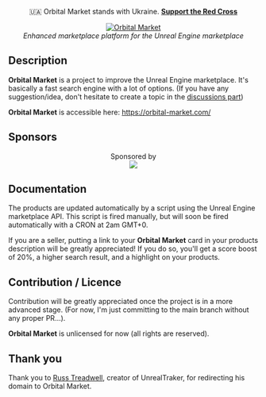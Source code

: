 <p align="center">
🇺🇦 Orbital Market stands with Ukraine. <b><a
    href="https://www.icrc.org/en/donate/ukraine"
    target="_blank"
>Support the Red Cross</a></b>
</p>

<p align="center">
<a href="https://orbital-market.com/">
<img src="https://user-images.githubusercontent.com/4563971/106478378-6d3e9280-64a9-11eb-8ae8-ab267d097760.png" alt="Orbital Market"/>
</a><br>
<i>Enhanced marketplace platform for the Unreal Engine marketplace</i>
</p>

## Description

**Orbital Market** is a project to improve the Unreal Engine marketplace.
It's basically a fast search engine with a lot of options.
(If you have any suggestion/idea, don't hesitate to create a topic in the [discussions part](https://github.com/hugoattal/OrbitalMarket/discussions))

**Orbital Market** is accessible here: https://orbital-market.com/

## Sponsors

<p align="center">
Sponsored by<br>
<a href="https://welevel.com" target="_blank"><img src="https://user-images.githubusercontent.com/4563971/230357170-b34766cc-8561-451b-9857-a2cd7f715854.png" /></a>
</p>

## Documentation

The products are updated automatically by a script using the Unreal Engine marketplace API.
This script is fired manually, but will soon be fired automatically with a CRON at 2am GMT+0.

If you are a seller, putting a link to your **Orbital Market** card in your products description will be greatly appreciated!
If you do so, you'll get a score boost of 20%, a higher search result, and a highlight on your products.

## Contribution / Licence

Contribution will be greatly appreciated once the project is in a more advanced stage. (For now, I'm just committing to the main branch without any proper PR...).

**Orbital Market** is unlicensed for now (all rights are reserved).

## Thank you

Thank you to [Russ Treadwell](https://twitter.com/trdwll), creator of UnrealTraker, for redirecting his domain to Orbital Market.
